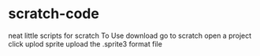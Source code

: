 # scratch-code
neat little scripts for scratch
To Use
download
go to scratch 
open a project
click uplod sprite
upload the .sprite3 format file
